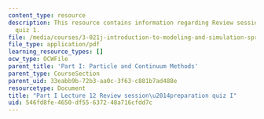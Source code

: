 ```yaml
---
content_type: resource
description: This resource contains information regarding Review session - preparation
  quiz 1.
file: /media/courses/3-021j-introduction-to-modeling-and-simulation-spring-2012/546fd8fe4650df55637248a716cfdd7c_MIT3_021JS12_P1_L12.pdf
file_type: application/pdf
learning_resource_types: []
ocw_type: OCWFile
parent_title: 'Part I: Particle and Continuum Methods'
parent_type: CourseSection
parent_uid: 33eabb9b-72b3-aa0c-3f63-c881b7ad488e
resourcetype: Document
title: "Part I Lecture 12 Review session\u2014preparation quiz I"
uid: 546fd8fe-4650-df55-6372-48a716cfdd7c
---
```

